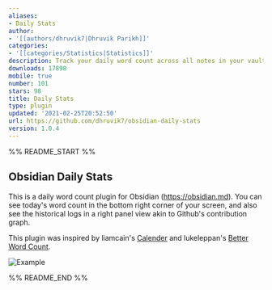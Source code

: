 ```yaml
---
aliases:
- Daily Stats
author:
- '[[authors/dhruvik7|Dhruvik Parikh]]'
categories:
- '[[categories/Statistics|Statistics]]'
description: Track your daily word count across all notes in your vault.
downloads: 17898
mobile: true
number: 101
stars: 98
title: Daily Stats
type: plugin
updated: '2021-02-25T20:52:50'
url: https://github.com/dhruvik7/obsidian-daily-stats
version: 1.0.4
---
```


%% README_START %%

## Obsidian Daily Stats

This is a daily word count plugin for Obsidian (https://obsidian.md). You can see today's word count in the bottom right corner of your screen, and also see the historical logs in a right panel view akin to Github's contribution graph.

This plugin was inspired by liamcain's [Calender](https://github.com/liamcain/obsidian-calendar-plugin) and lukeleppan's [Better Word Count](https://github.com/lukeleppan/better-word-count).

![Example](https://raw.githubusercontent.com/dhruvik7/obsidian-daily-stats/HEAD/images/example-graph.png)



%% README_END %%